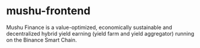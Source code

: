 # mushu-frontend
Mushu Finance is a value-optimized, economically sustainable and decentralized hybrid yield earning (yield farm and yield aggregator) running on the Binance Smart Chain.
